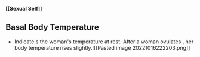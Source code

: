 **[[Sexual Self]]**

## Basal Body Temperature
- Indicate's the woman's temperature at rest. After a woman ovulates , her body temperature rises slightly.![[Pasted image 20221016222203.png]]